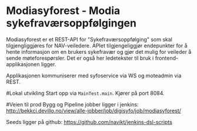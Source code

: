 # Modiasyforest - Modia sykefraværsoppfølgingen

Modiasyforest er et REST-API for "Sykefraværsoppfølging" som skal tilgjengliggjøres for NAV-veiledere. APIet
tilgjengeliggjør endepunkter for å hente informasjon om en brukers sykefravær og gjør det mulig for veileder å sende
møteforespørsler. Det er også her ledetekster til bruk i frontend-applikasjonen ligger.

Applikasjonen kommuniserer med syfoservice via WS og moteadmin via REST.

#Lokal utvikling
Start opp via `MainTest.main`. Kjører på port 8084.

#Veien til prod
Bygg og Pipeline jobber ligger i jenkins: http://bekkci.devillo.no/view/alle-jobber/job/digisyfo/job/modiasyforest/

Seeds ligger på github: https://github.com/navikt/jenkins-dsl-scripts